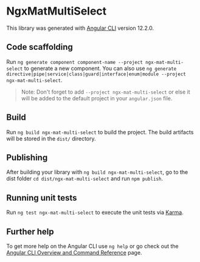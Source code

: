 # NgxMatMultiSelect

This library was generated with [Angular CLI](https://github.com/angular/angular-cli) version 12.2.0.

## Code scaffolding

Run `ng generate component component-name --project ngx-mat-multi-select` to generate a new component. You can also use `ng generate directive|pipe|service|class|guard|interface|enum|module --project ngx-mat-multi-select`.

> Note: Don't forget to add `--project ngx-mat-multi-select` or else it will be added to the default project in your `angular.json` file.

## Build

Run `ng build ngx-mat-multi-select` to build the project. The build artifacts will be stored in the `dist/` directory.

## Publishing

After building your library with `ng build ngx-mat-multi-select`, go to the dist folder `cd dist/ngx-mat-multi-select` and run `npm publish`.

## Running unit tests

Run `ng test ngx-mat-multi-select` to execute the unit tests via [Karma](https://karma-runner.github.io).

## Further help

To get more help on the Angular CLI use `ng help` or go check out the [Angular CLI Overview and Command Reference](https://angular.io/cli) page.
